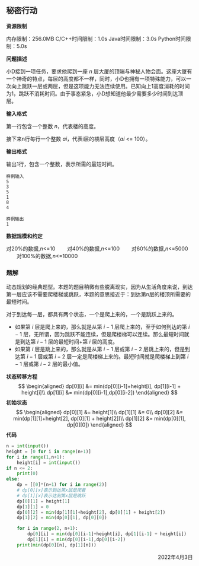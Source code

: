 ## 秘密行动

**资源限制**

内存限制：256.0MB  C/C++时间限制：1.0s  Java时间限制：3.0s  Python时间限制：5.0s

**问题描述**

小D接到一项任务，要求他爬到一座 $n$ 层大厦的顶端与神秘人物会面。这座大厦有一个神奇的特点，每层的高度都不一样，同时，小D也拥有一项特殊能力，可以一次向上跳跃一层或两层，但是这项能力无法连续使用。已知向上1高度消耗的时间为1，跳跃不消耗时间。由于事态紧急，小D想知道他最少需要多少时间到达顶层。

**输入格式**

第一行包含一个整数 $n$，代表楼的高度。

接下来n行每行一个整数 $ai$，代表i层的楼层高度（$ai$ <= 100）。

**输出格式**

输出1行，包含一个整数，表示所需的最短时间。

```
样例输入
5
3
5
1
8
4

样例输出
1
```

**数据规模和约定**

对20%的数据,$n$<=10
　　对40%的数据,$n$<=100
　　对60%的数据,$n$<=5000
　　对100%的数据,$n$<=10000

### 题解

动态规划的经典题型。本题的题目稍微有些脱离现实，因为从生活角度来说，到达第一层应该不需要爬楼梯或跳跃，本题的意思接近于：到达第n层的楼顶所需要的最短时间。

对于到达每一层，都具有两个状态，一个是爬上来的，一个是跳跃上来的。

- 如果第 $i$ 层是爬上来的，那么就是从第 $i-1$ 层爬上来的，至于如何到达的第 $i-1$ 层，无所谓，因为跳跃不能连续，但是爬楼梯可以连续。那么最短时间就是到达第 $i-1$ 层的最短时间+第 $i$ 层的高度。
- 如果第 $i$ 层是跳上来的，那么就是从第 $i-1$ 层或第 $i-2$ 层跳上来的，但是到达第 $i-1$ 层或第 $i-2$ 层一定是爬楼梯上来的。最短时间就是爬楼梯上到第 $i-1$ 层或第 $i-2$ 层的最小值。

**状态转移方程**
$$
\begin{aligned}
dp[0][i] &= min(dp[0][i-1]+height[i], dp[1][i-1] + height[i]\\
dp[1][i] &= min(dp[0][i-1],dp[0][i-2])
\end{aligned}
$$
**初始状态**
$$
\begin{aligned}
dp[0][1] &= height[1]\\
dp[1][1] &= 0\\
dp[0][2] &= min(dp[1][1]+height[2], dp[0][1] + height[2])\\
dp[1][2] &= min(dp[0][1], dp[0][0])
\end{aligned}
$$
**代码**

```python
n = int(input())
height = [0 for i in range(n+1)]
for i in range(1,n+1):
	height[i] = int(input())
if n <= 2:
	print(0)
else:	
	dp = [[0]*(n+1) for i in range(2)]
	# dp[0][x]表示到达第x层是爬着
	# dp[1][x]表示达到第x层是跳跃
	dp[0][1] = height[1]
	dp[1][1] = 0
	dp[0][2] = min(dp[1][1]+height[2], dp[0][1] + height[2])
	dp[1][2] = min(dp[0][1], dp[0][0])

	for i in range(2, n+1):
		dp[0][i] = min(dp[0][i-1]+height[i], dp[1][i-1] + height[i])
		dp[1][i] = min(dp[0][i-1],dp[0][i-2])
	print(min(dp[0][n], dp[1][n]))
```

<div align=right>
    2022年4月3日
</div>
